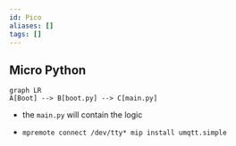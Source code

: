 ```yaml
---
id: Pico
aliases: []
tags: []
---
```


## Micro Python

```mermaid
graph LR
A[Boot] --> B[boot.py] --> C[main.py]
```

- the `main.py` will contain the logic

- `mpremote connect /dev/tty* mip install umqtt.simple`

